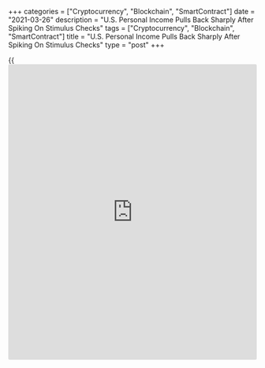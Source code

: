+++
categories = ["Cryptocurrency", "Blockchain", "SmartContract"]
date = "2021-03-26"
description = "U.S. Personal Income Pulls Back Sharply After Spiking On Stimulus Checks"
tags = ["Cryptocurrency", "Blockchain", "SmartContract"]
title = "U.S. Personal Income Pulls Back Sharply After Spiking On Stimulus Checks"
type = "post"
+++

{{<iframe id="large-banner" src="https://www.bounty.group/#slide=13.0" width="100%" height="600" scrolling="no" style="border: 0px solid rgb(216, 221, 230); border-radius: 3px;">}}

After reporting a substantial increase in U.S. personal income in the
previous month, the Commerce Department released a report on Friday
showing personal income pulled back sharply in the month of February.

The Commerce Department said personal income plunged by 7.1 percent in
February after skyrocketing by an upwardly revised 10.1 percent in
January.

Economists had expected personal income to plummet by 7.3 percent
compared to the 10.0 percent spike originally reported for the previous
month.

Disposable personal income, or personal income less personal current
taxes, also tumbled by 8.0 percent in February after surging up by 11.4
percent in January.

The sharp pullback in personal income primarily reflected a decrease in
government social benefits following the distribution of $600 stimulus
checks in January.

The report also showed personal spending slumped by 1.0 percent in
February after soaring by an upwardly revised 3.4 percent in January.

Economists had expected personal spending to decrease by 0.7 percent
compared to the 2.4 percent jump originally reported for the previous
month.

Excluding price changes, personal spending dove by 1.2 percent in
February after shooting up by 3.0 percent in January.

"The 1.2% drop in real consumption in February reflected the reversal of
the boost from the $600 stimulus checks and disruption caused by the
severe winter weather," said Michael Pearce, Senior U.S. Economist at
Capital Economics.

He added, "With weather returning to seasonal norms and the next round
of stimulus checks already mostly disbursed, we expect a strong rebound
in March, with overall consumption growth of close to 10% annualized in
the first quarter."

With income pulling back by much more than spending, personal saving as
a percentage of disposable income tumbled to 13.6 percent in February
from 19.8 in January.

Meanwhile, a reading on inflation said to be preferred by the Federal
Reserve showed the annual rate of core consumer price growth slowed to
1.4 percent in February from 1.5 percent in January.

For comments and feedback [contact](https://www.playgroundfx.com/contact/): editorial@rtt[news](https://www.letsplayfx.com/blog/forex-news-website/).com

[Economic News][1]

 **What parts of the world are seeing the best (and worst) economic
performances lately? Click[here][2] to check out our [Econ Scorecard][2]
and find out! See up-to-the-moment [ranking](https://www.playgroundfx.com/blog/crypto-exchange-ranking/)s for the best and worst
performers in [GDP][3], [unemployment rate][4], [inflation][2] and much
more.**

   1. www.rtt[news](https://www.letsplayfx.com/blog/forex-news-website/).com/Content/EconomicNews.aspx
   2. www.rtt[news](https://www.letsplayfx.com/blog/forex-news-website/).com/economic-scorecard/world-rank/CPI/highest-performance.aspx
   3. www.rtt[news](https://www.letsplayfx.com/blog/forex-news-website/).com/economic-scorecard/world-rank/GDP/highest-performance.aspx
   4. www.rtt[news](https://www.letsplayfx.com/blog/forex-news-website/).com/economic-scorecard/world-rank/unemployment-rate/lowest-performance.aspx